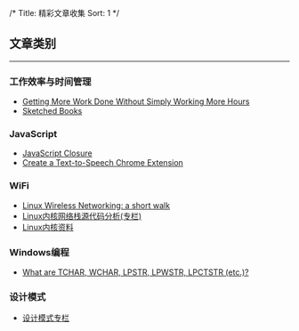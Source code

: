 /*
 Title: 精彩文章收集
 Sort: 1
 */
 
## 文章类别
----
### 工作效率与时间管理  

  - [Getting More Work Done Without Simply Working More Hours](http://www.smashingmagazine.com/2015/12/getting-work-done-without-simply-working-hours/)
  - [Sketched Books](http://sachachua.com/blog/sketched-books/)

### JavaScript  
  - [JavaScript Closure](https://medium.com/javascript-scene/master-the-javascript-interview-what-is-a-closure-b2f0d2152b36#.5i98pe1yb)
  - [Create a Text-to-Speech Chrome Extension](http://www.sitepoint.com/create-text-to-speech-chrome-extension/?utm_source=javascriptweekly&utm_medium=email)

### WiFi
- [Linux Wireless Networking: a short walk](https://www.linux.com/community/blogs/133-general-linux/816721-linux-wireless-networking-a-short-walk)
- [Linux内核网络栈源代码分析(专栏)](http://blog.csdn.net/geekcome/article/details/8333011)
- [Linux内核资料](http://blog.csdn.net/eroswang/article/category/322381)

### Windows编程  
- [What are TCHAR, WCHAR, LPSTR, LPWSTR, LPCTSTR (etc.)?](http://www.codeproject.com/Articles/76252/What-are-TCHAR-WCHAR-LPSTR-LPWSTR-LPCTSTR-etc)


### 设计模式  
- [设计模式专栏](http://blog.csdn.net/column/details/xing-designpattern.html)
